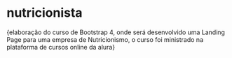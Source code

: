 # nutricionista
{elaboração do curso de Bootstrap 4, onde será desenvolvido uma Landing Page para uma empresa de Nutricionismo, o curso foi ministrado na plataforma de cursos online da alura}
